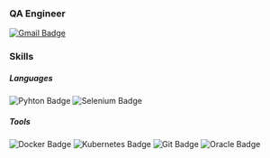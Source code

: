 ### QA Engineer

[![Gmail Badge](https://img.shields.io/badge/Gmail-d14836?style=flat-square&logo=Gmail&logoColor=white&link=mailto:kylejeon83@gmail.com)](mailto:kylejeon83@gmail.com)

### Skills
##### Languages
![Pyhton Badge](https://img.shields.io/badge/Python-3776AB?style=flat-square&logo=Python&logoColor=white) ![Selenium Badge](https://img.shields.io/badge/Selenium-43B02A?style=flat-square&logo=Selenium&logoColor=white)
##### Tools
 ![Docker Badge](https://img.shields.io/badge/Docker-2496ED?style=flat-square&logo=Docker&logoColor=white) ![Kubernetes Badge](https://img.shields.io/badge/Kubernetes-326CE5?style=flat-square&logo=Kubernetes&logoColor=white) ![Git Badge](https://img.shields.io/badge/Git-F05032?style=flat-square&logo=Git&logoColor=white) ![Oracle Badge](https://img.shields.io/badge/Oracle-F80000?style=flat-square&logo=Oracle&logoColor=white)
